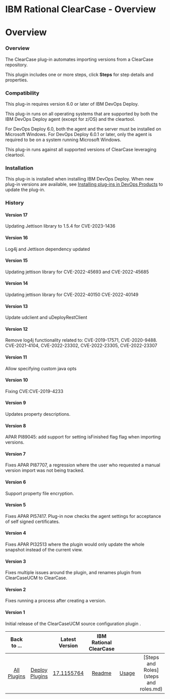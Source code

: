 
IBM Rational ClearCase - Overview
=================================

# Overview


### Overview


The ClearCase plug-in automates importing versions from a ClearCase repository.

This plugin includes one or more steps, click **Steps** for step details and properties.

### Compatibility

This plug-in requires version 6.0 or later of IBM DevOps Deploy.

This plug-in runs on all operating systems that are supported by both the IBM DevOps Deploy agent (except for z/OS) and the cleartool.

For DevOps Deploy 6.0, both the agent and the server must be installed on Microsoft Windows. For DevOps Deploy 6.0.1 or later, only the agent is required to be on a system running Microsoft Windows.

This plug-in runs against all supported versions of ClearCase leveraging cleartool.

### Installation

This plug-in is installed when installing IBM DevOps Deploy. When new plug-in versions are available, see [Installing plug-ins in DevOps Products](https://community.ibm.com/community/user/wasdevops/blogs/laurel-dickson-bull1/2022/06/13/install-plugins "Installing plug-ins in DevOps Deploy") to update the plug-in.

### History

#### Version 17

Updating Jettison library to 1.5.4 for CVE-2023-1436

#### Version 16

Log4j and Jettison dependency updated

#### Version 15

Updating jettison library for CVE-2022-45693 and CVE-2022-45685

#### Version 14

Updating jettison library for CVE-2022-40150 CVE-2022-40149

#### Version 13

Update udclient and uDeployRestClient

#### Version 12

Remove log4j functionality related to: CVE-2019-17571, CVE-2020-9488. CVE-2021-4104, CVE-2022-23302, CVE-2022-23305, CVE-2022-23307

#### Version 11

Allow specifying custom java opts

#### Version 10

Fixing CVE:CVE-2019-4233

#### Version 9

Updates property descriptions.

#### Version 8

APAR PI89045: add support for setting isFinished flag flag when importing versions.

#### Version 7

Fixes APAR PI87707, a regression where the user who requested a manual version import was not being tracked.

#### Version 6

Support property file encryption.

#### Version 5

Fixes APAR PI57417. Plug-in now checks the agent settings for acceptance of self signed certificates.

#### Version 4

Fixes APAR PI32513 where the plugin would only update the whole snapshot instead of the current view.

#### Version 3

Fixes multiple issues around the plugin, and renames plugin from ClearCaseUCM to ClearCase.

#### Version 2

Fixes running a process after creating a version.

#### Version 1

Initial release of the ClearCaseUCM source configuration plugin .

|Back to ...||Latest Version|IBM Rational ClearCase ||||
| :---: | :---: | :---: | :---: | :---: | :---: | :---: |
|[All Plugins](../../index.md)|[Deploy Plugins](../README.md)|[17.1155764](https://raw.githubusercontent.com/UrbanCode/IBM-UCD-PLUGINS/main/files/ClearCaseSourceConfig/ucd-ClearCaseSourceConfig-17.1155764.zip)|[Readme](README.md)|[Usage](usage.md)|[Steps and Roles](steps and roles.md)|[Downloads](downloads.md)|
